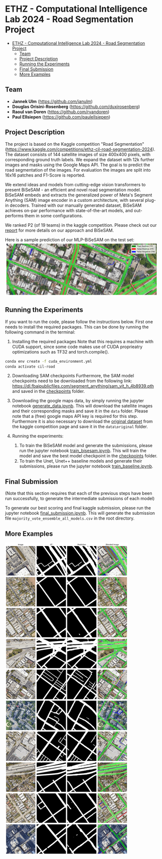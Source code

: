 # ETHZ - Computational Intelligence Lab 2024 - Road Segmentation Project




- [ETHZ - Computational Intelligence Lab 2024 - Road Segmentation Project](#ethz---computational-intelligence-lab-2024---road-segmentation-project)
  - [Team](#team)
  - [Project Description](#project-description)
  - [Running the Experiments](#running-the-experiments)
  - [Final Submission](#final-submission)
  - [More Examples](#more-examples)
## Team 
-  **Jannek Ulm** (https://github.com/janulm)
-  **Douglas Orisini-Rosenberg** (https://github.com/duxirosenberg)
- **Raoul van Doren** (https://github.com/rvandoren)
- **Paul Ellsiepen** (https://github.com/paulellsiepen)

## Project Description

The project is based on the Kaggle competition "Road Segmentation" (https://www.kaggle.com/competitions/ethz-cil-road-segmentation-2024). The dataset consists of 144 satellite images of size 400x400 pixels, with corresponding ground truth labels. We expand the dataset with 12k further images and masks using the Google Maps API. The goal is to predict the road segmentation of the images. For evaluation the images are split into 16x16 patches and F1-Score is reported. 

We extend ideas and models from cutting-edge vision transformers to present BiSeSAM - an efficient and novel road segmentation model. BiSeSAM embeds and extracts the generalized power of Meta's Segment Anything (SAM) image encoder in a custom architecture, with several plug-in decoders. Trained with our manually generated dataset, BiSeSAM achieves on-par performance with state-of-the-art models, and out-performs them in some configurations. 

We ranked P2 (of 19 teams) in the kaggle competition. Please check out our [report](BiSeSAM.pdf) for more details on our approach and BiSeSAM.

Here is a sample prediction of our MLP-BiSeSAM on the test set:
![sample_prediction](qualitative_example.png)

## Running the Experiments 

If you want to run the code, please follow the instructions below. First one needs to install the required packages. This can be done by running the following command in the terminal:

1.  Installing the required packages
Note that this requires a machine with CUDA support, since some code makes use of CUDA proprieatry optimizations such as TF32 and torch.compile(). 

```bash
conda env create -f cuda_environment.yml
conda activate cil-road
```

2. Downloading SAM checkpoints
Furthermore, the SAM model checkpoints need to be downloaded from the following link: https://dl.fbaipublicfiles.com/segment_anything/sam_vit_h_4b8939.pth and saved in the [checkpoints](custom_segment_anything/model_checkpoints) folder.

3. Downloading the google maps data, by simply running the jupyter notebook [generate_data.ipynb](data/generate_data.ipynb). This will download the satellite images and their corresponding masks and save it in the `data` folder. Please note that a (free) google maps API key is required for this step. Furthermore it is also necessary to download the [original dataset](https://www.kaggle.com/competitions/ethz-cil-road-segmentation-2024/data) from the kaggle competition page and save it in the `data\original` folder.

4. Running the experiments:
   1. To train the BiSeSAM model and generate the submissions, please run the jupyter notebook [train_bisesam.ipynb](train_bisesam.ipynb). This will train the model and save the best model checkpoint in the [checkpoints](custom_segment_anything/model_checkpoints/finetuned/) folder.    
   2. To train the Unet, Unet++ baseline models and generate their submissions, please run the jupyter notebook [train_baseline.ipynb](train_baseline.ipynb).


## Final Submission

(Note that this section requires that each of the previous steps have been run successfully, to generate the intermediate submissions of each model)

To generate our best scoring and final kaggle submission, please run the jupyter notebook [final_submission.ipynb](final_submission.ipynb). This will generate the submission file `majority_vote_ensemble_all_models.csv` in the root directory.

## More Examples

![few_samples](few_examples_image_mask.png)




